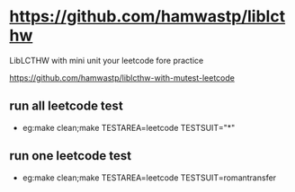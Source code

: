 
https://github.com/hamwastp/liblcthw
=======
LibLCTHW with mini unit your leetcode fore practice

https://github.com/hamwastp/liblcthw-with-mutest-leetcode


## run all leetcode test 
- eg:make clean;make TESTAREA=leetcode TESTSUIT="\*"
## run one leetcode test
- eg:make clean;make TESTAREA=leetcode TESTSUIT=romantransfer
